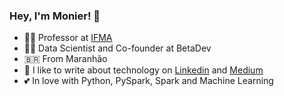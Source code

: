 ### Hey, I'm Monier! 👋


- :technologist: Professor at [IFMA](https://portal.ifma.edu.br)
- :technologist: Data Scientist and Co-founder at BetaDev
- :brazil: From Maranhão
- :notebook: I like to write about technology on [Linkedin](https://www.linkedin.com/in/marcelo-monier-jr-ba422944/) and [Medium](https://medium.com/@marcelomonierdeveloper)
- :two_hearts: In love with Python, PySpark, Spark and Machine Learning



